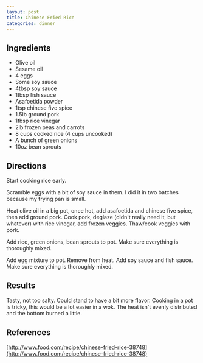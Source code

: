 ```yaml
---
layout: post
title: Chinese Fried Rice
categories: dinner
---
```


## Ingredients

* Olive oil
* Sesame oil
* 4 eggs
* Some soy sauce
* 4tbsp soy sauce
* 1tbsp fish sauce
* Asafoetida powder
* 1tsp chinese five spice
* 1.5lb ground pork
* 1tbsp rice vinegar
* 2lb frozen peas and carrots
* 8 cups cooked rice (4 cups uncooked)
* A bunch of green onions
* 10oz bean sprouts

## Directions

Start cooking rice early.

Scramble eggs with a bit of soy sauce in them. I did it in two batches because my frying pan is small.

Heat olive oil in a big pot, once hot, add asafoetida and chinese five spice, then add ground pork. Cook pork, deglaze (didn't really need it, but whatever) with rice vinegar, add frozen veggies. Thaw/cook veggies with pork.

Add rice, green onions, bean sprouts to pot. Make sure everything is thoroughly mixed.

Add egg mixture to pot. Remove from heat. Add soy sauce and fish sauce. Make sure everything is thoroughly mixed.

## Results

Tasty, not too salty. Could stand to have a bit more flavor. Cooking in a pot is tricky, this would be a lot easier in a wok. The heat isn't evenly distributed and the bottom burned a little.

## References

[http://www.food.com/recipe/chinese-fried-rice-38748](http://www.food.com/recipe/chinese-fried-rice-38748)
